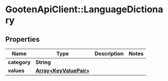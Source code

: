 # GootenApiClient::LanguageDictionary

## Properties
Name | Type | Description | Notes
------------ | ------------- | ------------- | -------------
**category** | **String** |  | 
**values** | [**Array&lt;KeyValuePair&gt;**](KeyValuePair.md) |  | 


